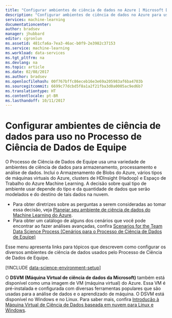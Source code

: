 ```yaml
---
title: "Configurar ambientes de ciência de dados no Azure | Microsoft Docs"
description: "Configurar ambientes de ciência de dados no Azure para uso no Processo de Ciência de Dados de Equipe."
services: machine-learning
documentationcenter: 
author: bradsev
manager: jhubbard
editor: cgronlun
ms.assetid: 481cfa6a-7ea3-46ac-b0f9-2e3982c37153
ms.service: machine-learning
ms.workload: data-services
ms.tgt_pltfrm: na
ms.devlang: na
ms.topic: article
ms.date: 02/08/2017
ms.author: bradsev
ms.openlocfilehash: 00f767bffc86eceb16e3e69a205983af6ba4703b
ms.sourcegitcommit: 6699c77dcbd5f8a1a2f21fba3d0a0005ac9ed6b7
ms.translationtype: HT
ms.contentlocale: pt-BR
ms.lasthandoff: 10/11/2017
---
```

# <a name="set-up-data-science-environments-for-use-in-the-team-data-science-process"></a>Configurar ambientes de ciência de dados para uso no Processo de Ciência de Dados de Equipe
O Processo de Ciência de Dados de Equipe usa uma variedade de ambientes de ciência de dados para armazenamento, processamento e análise de dados. Inclui o Armazenamento de Blobs do Azure, vários tipos de máquinas virtuais do Azure, clusters de HDInsight (Hadoop) e Espaço de Trabalho do Azure Machine Learning. A decisão sobre qual tipo de ambiente usar depende do tipo e da quantidade de dados que serão modelados e do destino de tais dados na nuvem. 

* Para obter diretrizes sobre as perguntas a serem consideradas ao tomar essa decisão, veja [Planejar seu ambiente de ciência de dados do Machine Learning do Azure](plan-your-environment.md). 
* Para obter um catálogo de alguns dos cenários que você pode encontrar ao fazer análises avançadas, confira [Scenarios for the Team Data Science Process (Cenários para o Processo de Ciência de Dados de Equipe)](plan-sample-scenarios.md)

Esse menu apresenta links para tópicos que descrevem como configurar os diversos ambientes de ciência de dados usados pelo Processo de Ciência de Dados de Equipe.

[!INCLUDE [data-science-environment-setup](../../../includes/cap-setup-environments.md)]

O **DSVM (Máquina Virtual de ciência de dados da Microsoft)** também está disponível como uma imagem de VM (máquina virtual) do Azure. Essa VM é pré-instalada e configurada com diversas ferramentas populares que são usadas para a análise de dados e o aprendizado de máquina. O DSVM está disponível no Windows e no Linux. Para saber mais, confira [Introdução à Máquina Virtual de Ciência de Dados baseada em nuvem para Linux e Windows](../data-science-virtual-machine/overview.md).

